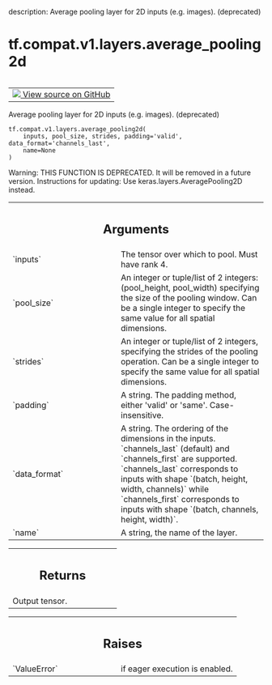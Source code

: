 description: Average pooling layer for 2D inputs (e.g. images). (deprecated)

<div itemscope itemtype="http://developers.google.com/ReferenceObject">
<meta itemprop="name" content="tf.compat.v1.layers.average_pooling2d" />
<meta itemprop="path" content="Stable" />
</div>

# tf.compat.v1.layers.average_pooling2d

<!-- Insert buttons and diff -->

<table class="tfo-notebook-buttons tfo-api nocontent" align="left">
<td>
  <a target="_blank" href="https://github.com/tensorflow/tensorflow/blob/r2.2/tensorflow/python/layers/pooling.py#L201-L238">
    <img src="https://www.tensorflow.org/images/GitHub-Mark-32px.png" />
    View source on GitHub
  </a>
</td>
</table>



Average pooling layer for 2D inputs (e.g. images). (deprecated)

<pre class="devsite-click-to-copy prettyprint lang-py tfo-signature-link">
<code>tf.compat.v1.layers.average_pooling2d(
    inputs, pool_size, strides, padding='valid', data_format='channels_last',
    name=None
)
</code></pre>



<!-- Placeholder for "Used in" -->

Warning: THIS FUNCTION IS DEPRECATED. It will be removed in a future version.
Instructions for updating:
Use keras.layers.AveragePooling2D instead.

<!-- Tabular view -->
 <table class="responsive fixed orange">
<colgroup><col width="214px"><col></colgroup>
<tr><th colspan="2"><h2 class="add-link">Arguments</h2></th></tr>

<tr>
<td>
`inputs`
</td>
<td>
The tensor over which to pool. Must have rank 4.
</td>
</tr><tr>
<td>
`pool_size`
</td>
<td>
An integer or tuple/list of 2 integers: (pool_height, pool_width)
specifying the size of the pooling window.
Can be a single integer to specify the same value for
all spatial dimensions.
</td>
</tr><tr>
<td>
`strides`
</td>
<td>
An integer or tuple/list of 2 integers,
specifying the strides of the pooling operation.
Can be a single integer to specify the same value for
all spatial dimensions.
</td>
</tr><tr>
<td>
`padding`
</td>
<td>
A string. The padding method, either 'valid' or 'same'.
Case-insensitive.
</td>
</tr><tr>
<td>
`data_format`
</td>
<td>
A string. The ordering of the dimensions in the inputs.
`channels_last` (default) and `channels_first` are supported.
`channels_last` corresponds to inputs with shape
`(batch, height, width, channels)` while `channels_first` corresponds to
inputs with shape `(batch, channels, height, width)`.
</td>
</tr><tr>
<td>
`name`
</td>
<td>
A string, the name of the layer.
</td>
</tr>
</table>



<!-- Tabular view -->
 <table class="responsive fixed orange">
<colgroup><col width="214px"><col></colgroup>
<tr><th colspan="2"><h2 class="add-link">Returns</h2></th></tr>
<tr class="alt">
<td colspan="2">
Output tensor.
</td>
</tr>

</table>



<!-- Tabular view -->
 <table class="responsive fixed orange">
<colgroup><col width="214px"><col></colgroup>
<tr><th colspan="2"><h2 class="add-link">Raises</h2></th></tr>

<tr>
<td>
`ValueError`
</td>
<td>
if eager execution is enabled.
</td>
</tr>
</table>

